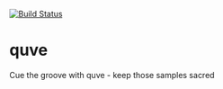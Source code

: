 [![Build Status](https://travis-ci.com/j-hit/quve.svg?token=pttmVqSCqjWSAaYXVM8f&branch=master)](https://travis-ci.com/j-hit/quve)

# quve
Cue the groove with quve - keep those samples sacred

